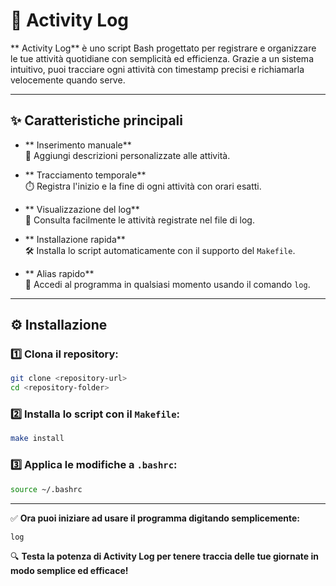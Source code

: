 # 📝  Activity Log 

** Activity Log** è uno script Bash progettato per registrare e organizzare le tue attività quotidiane con semplicità ed efficienza. Grazie a un sistema intuitivo, puoi tracciare ogni attività con timestamp precisi e richiamarla velocemente quando serve.

---

## ✨  Caratteristiche principali

- ** Inserimento manuale**  
  📌 Aggiungi descrizioni personalizzate alle attività.  

- ** Tracciamento temporale**  
  ⏱️ Registra l'inizio e la fine di ogni attività con orari esatti.  

- ** Visualizzazione del log**  
  📜 Consulta facilmente le attività registrate nel file di log.  

- ** Installazione rapida**  
  🛠️ Installa lo script automaticamente con il supporto del `Makefile`.  

- ** Alias rapido**  
  🚀 Accedi al programma in qualsiasi momento usando il comando `log`.  

---

## ⚙️  Installazione  

### 1️⃣ Clona il repository:  
```bash
git clone <repository-url>
cd <repository-folder>
```

### 2️⃣ Installa lo script con il `Makefile`:  
```bash
make install
```

### 3️⃣ Applica le modifiche a `.bashrc`:  
```bash
source ~/.bashrc
```

---

✅ **Ora puoi iniziare ad usare il programma digitando semplicemente:**  
```bash
log
```  

🔍 **Testa la potenza di Activity Log per tenere traccia delle tue giornate in modo semplice ed efficace!**
